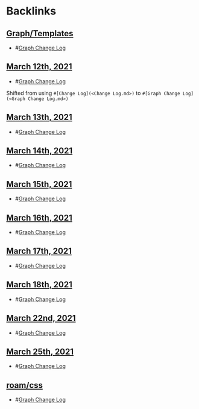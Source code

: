 
# Backlinks
## [Graph/Templates](<Graph/Templates.md>)
- #[Graph Change Log](<Graph Change Log.md>)

## [March 12th, 2021](<March 12th, 2021.md>)
- #[Graph Change Log](<Graph Change Log.md>)

Shifted from using `#[Change Log](<Change Log.md>)` to `#[Graph Change Log](<Graph Change Log.md>)`

## [March 13th, 2021](<March 13th, 2021.md>)
- #[Graph Change Log](<Graph Change Log.md>)

## [March 14th, 2021](<March 14th, 2021.md>)
- #[Graph Change Log](<Graph Change Log.md>)

## [March 15th, 2021](<March 15th, 2021.md>)
- #[Graph Change Log](<Graph Change Log.md>)

## [March 16th, 2021](<March 16th, 2021.md>)
- #[Graph Change Log](<Graph Change Log.md>)

## [March 17th, 2021](<March 17th, 2021.md>)
- #[Graph Change Log](<Graph Change Log.md>)

## [March 18th, 2021](<March 18th, 2021.md>)
- #[Graph Change Log](<Graph Change Log.md>)

## [March 22nd, 2021](<March 22nd, 2021.md>)
- #[Graph Change Log](<Graph Change Log.md>)

## [March 25th, 2021](<March 25th, 2021.md>)
- #[Graph Change Log](<Graph Change Log.md>)

## [roam/css](<roam/css.md>)
- #[Graph Change Log](<Graph Change Log.md>)

